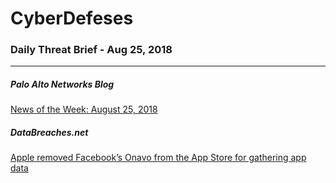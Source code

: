 # CyberDefeses
### Daily Threat Brief - Aug 25, 2018

 
-----
 
##### Palo Alto Networks Blog
[News of the Week: August 25, 2018](http://feedproxy.google.com/~r/PaloAltoNetworks/~3/FdhBwyVt5P4/)
 
##### DataBreaches.net
[Apple removed Facebook’s Onavo from the App Store for gathering app data](https://www.databreaches.net/apple-removed-facebooks-onavo-from-the-app-store-for-gathering-app-data/)
 
